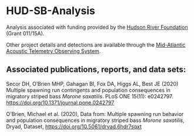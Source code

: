 # HUD-SB-Analysis

Analysis associated with funding provided by the [Hudson River Foundation](https://www.hudsonriver.org/) (Grant 011/15A).

Other project details and detections are available through the [Mid-Atlantic Acoustic Telemetry Observing System](https://matos.asascience.com/project/detail/127).

## Associated publications, reports, and data sets:

Secor DH, O’Brien MHP, Gahagan BI, Fox DA, Higgs AL, Best JE (2020) Multiple spawning run contingents and population consequences in migratory striped bass *Morone saxatilis*. PLoS ONE 15(11): e0242797. https://doi.org/10.1371/journal.pone.0242797

O'Brien, Michael et al. (2020), Data from: Multiple spawning run behavior and population consequences in migratory striped bass *Morone saxatilis*, Dryad, Dataset, https://doi.org/10.5061/dryad.6hdr7sqxt
